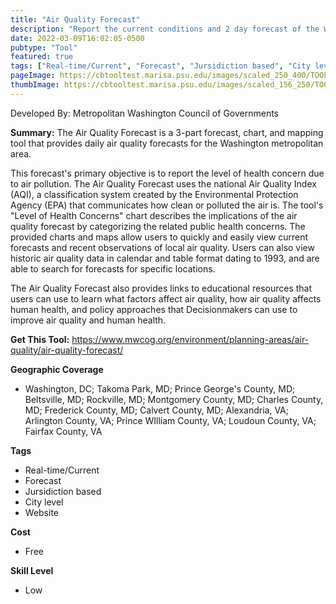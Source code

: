 ```yaml
---
title: "Air Quality Forecast"
description: "Report the current conditions and 2 day forecast of the Washington D.C. Air Quality"
date: 2022-03-09T16:02:05-0500
pubtype: "Tool"
featured: true
tags: ["Real-time/Current", "Forecast", "Jursidiction based", "City level", "Website"]
pageImage: https://cbtooltest.marisa.psu.edu/images/scaled_250_400/TOOLID_46.0_ScreenCapture-1.png
thumbImage: https://cbtooltest.marisa.psu.edu/images/scaled_156_250/TOOLID_46.0_ScreenCapture-1.png
---
```

Developed By: Metropolitan Washington Council of Governments

**Summary:** The Air Quality Forecast is a 3-part forecast, chart, and mapping tool that provides daily air quality forecasts for the Washington metropolitan area.

This forecast's primary objective is to report the level of health concern due to air pollution. The Air Quality Forecast uses the national Air Quality Index (AQI), a classification system created by the Environmental Protection Agency (EPA) that communicates how clean or polluted the air is. The tool's "Level of Health Concerns" chart describes the implications of the air quality forecast by categorizing the related public health concerns. The provided charts and maps allow users to quickly and easily view current forecasts and recent observations of local air quality. Users can also view historic air quality data in calendar and table format dating to 1993, and are able to search for forecasts for specific locations.

The Air Quality Forecast also provides links to educational resources that users can use to learn what factors affect air quality, how air quality affects human health, and policy approaches that Decisionmakers can use to improve air quality and human health. 

__**Get This Tool:**__ https://www.mwcog.org/environment/planning-areas/air-quality/air-quality-forecast/


__**Geographic Coverage**__
- Washington, DC; Takoma Park, MD; Prince George's County, MD; Beltsville, MD; Rockville, MD; Montgomery County, MD; Charles County, MD; Frederick County, MD; Calvert County, MD; Alexandria, VA; Arlington County, VA; Prince WIlliam County, VA; Loudoun County, VA; Fairfax County, VA

__**Tags**__
-  Real-time/Current
-  Forecast
-  Jursidiction based
-  City level
-  Website

__**Cost**__
- Free

__**Skill Level**__
- Low
